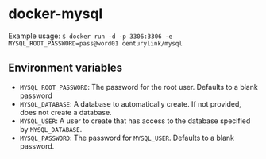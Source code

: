 docker-mysql
============

Example usage: 
     `$ docker run -d -p 3306:3306 -e MYSQL_ROOT_PASSWORD=pass@word01 centurylink/mysql`

Environment variables
---------------------

 - `MYSQL_ROOT_PASSWORD`: The password for the root user. Defaults to a blank password
 - `MYSQL_DATABASE`: A database to automatically create. If not provided, does not create a database.
 - `MYSQL_USER`: A user to create that has access to the database specified by `MYSQL_DATABASE`.
 - `MYSQL_PASSWORD`: The password for `MYSQL_USER`. Defaults to a blank password.
